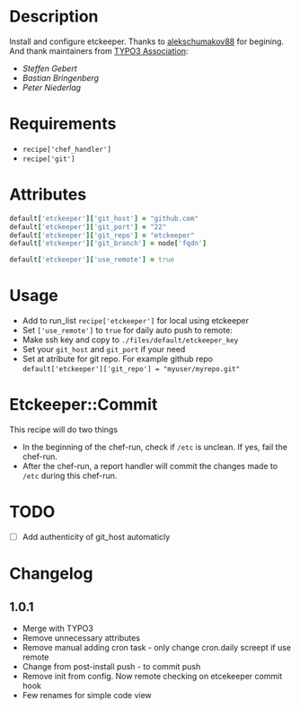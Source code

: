 Description
===========
Install and configure etckeeper.
Thanks to [alekschumakov88](https://github.com/alekschumakov88) for begining.
And thank maintainers from [TYPO3 Association](https://github.com/TYPO3-cookbooks):
* *Steffen Gebert*
* *Bastian Bringenberg*
* *Peter Niederlag*

Requirements
============
* `recipe['chef_handler']`
* `recipe['git']`

Attributes
==========
```ruby
default['etckeeper']['git_host'] = "github.com"
default['etckeeper']['git_port'] = "22"
default['etckeeper']['git_repo'] = "etckeeper"
default['etckeeper']['git_branch'] = node['fqdn']

default['etckeeper']['use_remote'] = true
```

Usage
=====
* Add to run_list `recipe['etckeeper']` for local using etckeeper
* Set `['use_remote']` to `true` for daily auto push to remote:
 * Make ssh key and copy to `./files/default/etckeeper_key`
 * Set your `git_host` and `git_port` if your need
 * Set at atribute for git repo. For example github repo `default['etckeeper']['git_repo'] = "myuser/myrepo.git"`

Etckeeper::Commit
=================

This recipe will do two things

* In the beginning of the chef-run, check if `/etc` is unclean. If yes, fail the chef-run.
* After the chef-run, a report handler will commit the changes made to `/etc` during this chef-run.

TODO
====
- [ ] Add authenticity of git_host automaticly

Changelog
=========
1.0.1
-----
* Merge with TYPO3
* Remove unnecessary attributes
* Remove manual adding cron task - only change cron.daily screept if use remote
* Change from post-install push - to commit push
* Remove init from config. Now remote checking on etcekeeper commit hook
* Few renames for simple code view
